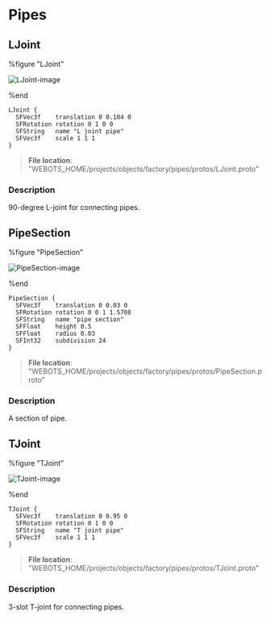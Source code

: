 # Pipes

## LJoint

%figure "LJoint"

![LJoint-image](images/objects/pipes/LJoint/model.png)

%end

```
LJoint {
  SFVec3f    translation 0 0.104 0
  SFRotation rotation 0 1 0 0
  SFString   name "L joint pipe"
  SFVec3f    scale 1 1 1
}
```

> **File location**: "WEBOTS\_HOME/projects/objects/factory/pipes/protos/LJoint.proto"

### Description

90-degree L-joint for connecting pipes.

## PipeSection

%figure "PipeSection"

![PipeSection-image](images/objects/pipes/PipeSection/model.png)

%end

```
PipeSection {
  SFVec3f    translation 0 0.03 0
  SFRotation rotation 0 0 1 1.5708
  SFString   name "pipe section"
  SFFloat    height 0.5
  SFFloat    radius 0.03
  SFInt32    subdivision 24
}
```

> **File location**: "WEBOTS\_HOME/projects/objects/factory/pipes/protos/PipeSection.proto"

### Description

A section of pipe.

## TJoint

%figure "TJoint"

![TJoint-image](images/objects/pipes/TJoint/model.png)

%end

```
TJoint {
  SFVec3f    translation 0 0.95 0
  SFRotation rotation 0 1 0 0
  SFString   name "T joint pipe"
  SFVec3f    scale 1 1 1
}
```

> **File location**: "WEBOTS\_HOME/projects/objects/factory/pipes/protos/TJoint.proto"

### Description

3-slot T-joint for connecting pipes.

